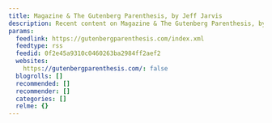 ```yaml
---
title: Magazine & The Gutenberg Parenthesis, by Jeff Jarvis
description: Recent content on Magazine & The Gutenberg Parenthesis, by Jeff Jarvis
params:
  feedlink: https://gutenbergparenthesis.com/index.xml
  feedtype: rss
  feedid: 0f2e45a9310c0460263ba2984ff2aef2
  websites:
    https://gutenbergparenthesis.com/: false
  blogrolls: []
  recommended: []
  recommender: []
  categories: []
  relme: {}
---
```

